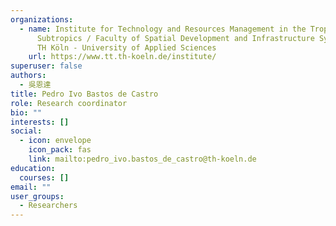 ```yaml
---
organizations:
  - name: Institute for Technology and Resources Management in the Tropics and
      Subtropics / Faculty of Spatial Development and Infrastructure Systems /
      TH Köln - University of Applied Sciences
    url: https://www.tt.th-koeln.de/institute/
superuser: false
authors:
  - 吳恩達
title: Pedro Ivo Bastos de Castro
role: Research coordinator
bio: ""
interests: []
social:
  - icon: envelope
    icon_pack: fas
    link: mailto:pedro_ivo.bastos_de_castro@th-koeln.de
education:
  courses: []
email: ""
user_groups:
  - Researchers
---
```

